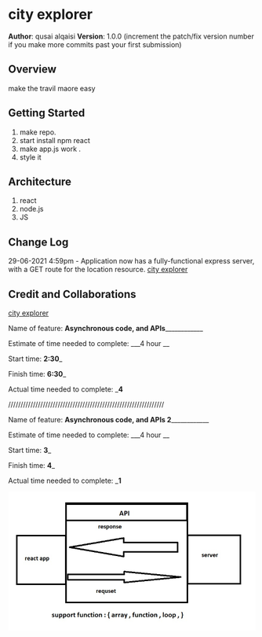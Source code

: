# city explorer 
**Author**: qusai alqaisi 
**Version**: 1.0.0 (increment the patch/fix version number if you make more commits past your first submission)

## Overview
<!-- Provide a high level overview of what this application is and why you are building it, beyond the fact that it's an assignment for this class. (i.e. What's your problem domain?) -->
make the travil maore easy 

## Getting Started
<!-- What are the steps that a user must take in order to build this app on their own machine and get it running? -->
1. make repo.
2. start install npm react 
3. make app.js work .
4. style it 

## Architecture
<!-- Provide a detailed description of the application design. What technologies (languages, libraries, etc) you're using, and any other relevant design information. -->
1. react 
2. node.js
3. JS


## Change Log


29-06-2021 4:59pm - Application now has a fully-functional express server, with a GET route for the location resource.
[city explorer](https://github.com/qusaiqeisi/city-explorer)

## Credit and Collaborations
<!-- Give credit (and a link) to other people or resources that helped you build this application. -->

[city explorer](https://github.com/qusaiqeisi/city-explorer)



Name of feature: __________Asynchronous code, and APIs______________________

Estimate of time needed to complete: ___4 hour __

Start time: __2:30___

Finish time: __6:30___

Actual time needed to complete: ___4__



///////////////////////////////////////////////////////////////

Name of feature: __________Asynchronous code, and APIs 2______________________

Estimate of time needed to complete: ___4 hour __

Start time: __3___

Finish time: __4___

Actual time needed to complete: ___1__


![](img/api.jpeg)

